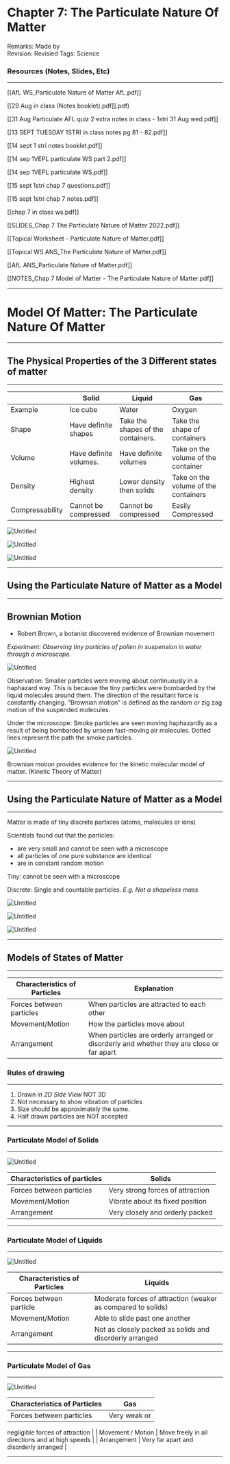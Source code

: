 # Chapter 7: The Particulate Nature Of Matter

Remarks: Made by  
Revision: Revisied
Tags: Science

### Resources (Notes, Slides, Etc)

---

[[AfL WS_Particulate Nature of Matter AfL.pdf]]

[[29 Aug in class (Notes booklet).pdf]].pdf)

[[31 Aug Particulate AFL quiz 2 extra notes in class  - 1stri 31 Aug wed.pdf]]

[[13 SEPT TUESDAY 1STRI in class notes pg 81 - 82.pdf]]

[[14 sept 1 stri notes booklet.pdf]]

[[14 sep 1VEPL particulate WS part 2.pdf]]

[[14 sep 1VEPL particulate WS.pdf]]

[[15 sept 1stri chap 7 questions.pdf]]

[[15 sept 1stri chap 7 notes.pdf]]

[[chap 7 in class ws.pdf]]

[[SLIDES_Chap 7 The Particulate Nature of Matter 2022.pdf]]

[[Topical Worksheet - Particulate Nature of Matter.pdf]]

[[Topical WS ANS_The Particulate Nature of Matter.pdf]]

[[AfL ANS_Particulate Nature of Matter.pdf]]

[[NOTES_Chap 7 Model of Matter - The Particulate Nature of Matter.pdf]]

---

# Model Of Matter: The Particulate Nature Of Matter

---

## The Physical Properties of the 3 Different states of matter

---

|  | Solid | Liquid | Gas |
| --- | --- | --- | --- |
| Example | Ice cube | Water | Oxygen |
| Shape | Have definite shapes | Take the shapes of the containers. | Take the shape of containers |
| Volume | Have definite volumes. | Have definite volumes | Take on the volume of the container |
| Density | Highest density | Lower density then solids | Take on the volume of the containers  |
| Compressability | Cannot be compressed | Cannot be compressed | Easily Compressed |

![Untitled](Chapter%207%20The%20Particulate%20Nature%20Of%20Matter/Untitled.png)

![Untitled](Chapter%207%20The%20Particulate%20Nature%20Of%20Matter/Untitled%201.png)

![Untitled](Chapter%207%20The%20Particulate%20Nature%20Of%20Matter/Untitled%202.png)

---

## Using the Particulate Nature of Matter as a Model

---

## Brownian Motion

- Robert Brown, a botanist discovered evidence of Brownian movement

*Experiment: Observing tiny particles of pollen in suspension in water through a microscope.*

![Untitled](Chapter%207%20The%20Particulate%20Nature%20Of%20Matter/Untitled%203.png)

Observation: Smaller particles were moving about continuously in a haphazard way. This is because the tiny particles were bombarded by the liquid molecules around them. The direction of the resultant force is constantly changing. “Brownian motion” is defined as the random or zig zag motion of the suspended molecules. 

Under the microscope: Smoke particles are seen moving haphazardly as a result of being bombarded by unseen fast-moving air molecules. Dotted lines represent the path the smoke particles.

![Untitled](Chapter%207%20The%20Particulate%20Nature%20Of%20Matter/Untitled%204.png)

Brownian motion provides evidence for the kinetic molecular model of matter. (Kinetic Theory of Matter)

---

## Using the Particulate Nature of Matter as a Model

---

Matter is made of tiny discrete particles (atoms, molecules or ions)

Scientists found out that the particles:

- are very small and cannot be seen with a microscope
- all particles of one pure substance are identical
- are in constant random motion

Tiny: cannot be seen with a microscope

Discrete: Single and countable particles. *E.g. Not a shapeless mass*

![Untitled](Chapter%207%20The%20Particulate%20Nature%20Of%20Matter/Untitled%205.png)

![Untitled](Chapter%207%20The%20Particulate%20Nature%20Of%20Matter/Untitled%206.png)

![Untitled](Chapter%207%20The%20Particulate%20Nature%20Of%20Matter/Untitled%207.png)

---

## Models of States of Matter

---

| Characteristics  of Particles | Explanation |
| --- | --- |
| Forces between particles | When particles are attracted to each other |
| Movement/Motion | How the particles move about |
| Arrangement | When particles are orderly arranged or disorderly and whether they are close or far apart |

### Rules of drawing

---

1. Drawn in *2D Side View* NOT 3D
2. Not necessary to show vibration of particles
3. Size should be approximately the same.
4. Half drawn particles are NOT accepted

---

### Particulate Model of Solids

---

![Untitled](Chapter%207%20The%20Particulate%20Nature%20Of%20Matter/Untitled%208.png)

| Characteristics of particles | Solids |
| --- | --- |
| Forces between particles | Very strong forces of attraction |
| Movement/Motion | Vibrate about its fixed position |
| Arrangement | Very closely and orderly packed |

---

### Particulate Model of Liquids

---

![Untitled](Chapter%207%20The%20Particulate%20Nature%20Of%20Matter/Untitled%209.png)

| Characteristics of Particles | Liquids |
| --- | --- |
| Forces between particle  | Moderate forces of attraction (weaker as compared to solids) |
| Movement/Motion | Able to slide past one another |
| Arrangement | Not as closely packed as solids and disorderly arranged |

---

### Particulate Model of Gas

---

![Untitled](Chapter%207%20The%20Particulate%20Nature%20Of%20Matter/Untitled%2010.png)

| Characteristics of Particles | Gas |
| --- | --- |
| Forces between particles | Very weak or
negligible forces of
attraction |
| Movement / Motion | Move freely in all
directions and at
high speeds |
| Arrangement | Very far apart and disorderly arranged |

---